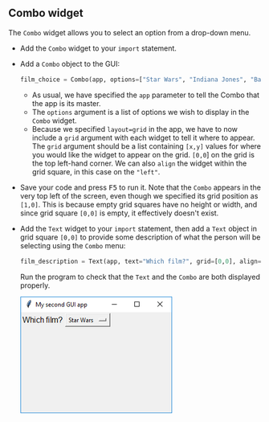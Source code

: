 ## Combo widget

The `Combo` widget allows you to select an option from a drop-down menu.

- Add the `Combo` widget to your `import` statement.

- Add a `Combo` object to the GUI:

    ```python
    film_choice = Combo(app, options=["Star Wars", "Indiana Jones", "Batman"], grid=[1,0], align="left")
    ```

    - As usual, we have specified the `app` parameter to tell the Combo that the app is its master.
    - The `options` argument is a list of options we wish to display in the `Combo` widget.
    - Because we specified `layout=grid` in the app, we have to now include a `grid` argument with each widget to tell it where to appear. The `grid` argument should be a list containing `[x,y]` values for where you would like the widget to appear on the grid. `[0,0`] on the grid is the top left-hand corner. We can also `align` the widget within the grid square, in this case on the `"left"`.

- Save your code and press <kbd>F5</kbd> to run it. Note that the `Combo` appears in the very top left of the screen, even though we specified its grid position as `[1,0]`. This is because empty grid squares have no height or width, and since grid square `[0,0]` is empty, it effectively doesn't exist.

- Add the `Text` widget to your `import` statement, then add a `Text` object in grid square `[0,0]` to provide some description of what the person will be selecting using the `Combo` menu:

    ```python
    film_description = Text(app, text="Which film?", grid=[0,0], align="left")
    ```

    Run the program to check that the `Text` and the `Combo` are both displayed properly.

    ![Combo with text](images/combo-with-text.png)

